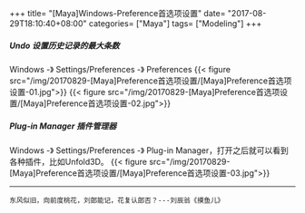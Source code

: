 +++
title= "[Maya]Windows-Preference首选项设置"
date= "2017-08-29T18:10:40+08:00"
categories= ["Maya"]
tags= ["Modeling"]
+++


##### Undo 设置历史记录的最大条数
Windows -》 Settings/Preferences -》 Preferences
{{< figure src="/img/20170829-[Maya]Preference首选项设置/[Maya]Preference首选项设置-01.jpg">}}
{{< figure src="/img/20170829-[Maya]Preference首选项设置/[Maya]Preference首选项设置-02.jpg">}}

##### Plug-in Manager 插件管理器
Windows -》 Settings/Preferences -》 Plug-in Manager，打开之后就可以看到各种插件，比如Unfold3D。
{{< figure src="/img/20170829-[Maya]Preference首选项设置/[Maya]Preference首选项设置-03.jpg">}}

***
`东风似旧，向前度桃花，刘郎能记，花复认郎否？---刘辰翁《摸鱼儿》`